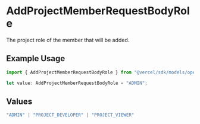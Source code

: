 # AddProjectMemberRequestBodyRole

The project role of the member that will be added.

## Example Usage

```typescript
import { AddProjectMemberRequestBodyRole } from "@vercel/sdk/models/operations";

let value: AddProjectMemberRequestBodyRole = "ADMIN";
```

## Values

```typescript
"ADMIN" | "PROJECT_DEVELOPER" | "PROJECT_VIEWER"
```